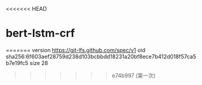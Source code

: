 <<<<<<< HEAD
# bert-lstm-crf
=======
version https://git-lfs.github.com/spec/v1
oid sha256:6f603aef28759d238d103bcbbdd18231a20bf8ece7b412d018f57ca5b7e19fc5
size 28
>>>>>>> e74b997 (第一次)
